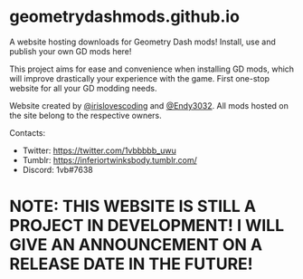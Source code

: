 # geometrydashmods.github.io
 A website hosting downloads for Geometry Dash mods! Install, use and publish your own GD mods here!
 
 This project aims for ease and convenience when installing GD mods, which will improve drastically your experience with the game. First one-stop website for all your GD modding needs.
 
 Website created by [@irislovescoding](//github.com/irislovescoding) and [@Endy3032](//github.com/Endy3032). All mods hosted on the site belong to the respective owners.
 
 Contacts:
 - Twitter: https://twitter.com/1vbbbbb_uwu
 - Tumblr: https://inferiortwinksbody.tumblr.com/
 - Discord: 1vb#7638

# NOTE: THIS WEBSITE IS STILL A PROJECT IN DEVELOPMENT! I WILL GIVE AN ANNOUNCEMENT ON A RELEASE DATE IN THE FUTURE!
